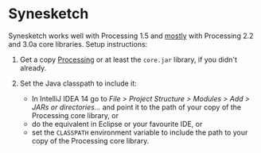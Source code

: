 Synesketch
==========

Synesketch works well with Processing 1.5 and [mostly][issue-2] with Processing
2.2 and 3.0a core libraries. Setup instructions:

 1. Get a copy [Processing] or at least the `core.jar` library, if you didn't
    already.

 2. Set the Java classpath to include it:

     * In IntelliJ IDEA 14 go to *File > Project Structure > Modules > Add >
       JARs or directories…* and point it to the path of your copy of the
       Processing core library, or
     * do the equivalent in Eclipse or your favourite IDE, or
     * set the `CLASSPATH` environment variable to include the path to your
       copy of the Processing core library.


[Processing]: http://processing.org/download/
[issue-2]: https://github.com/davidfoerster/synesketch/issues/2
